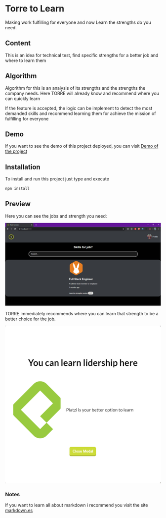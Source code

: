 # Torre to Learn
Making work fulfilling for everyone and now Learn the strengths do you need.

## Content
This is an idea for technical test, find specific strengths for a better job and where to learn them

## Algorithm
Algorithm for this is an analysis of its strengths and the strengths the company needs. Here TORRE will already know and recommend where you can quickly learn

If the feature is accepted, the logic can be implement to detect the most demanded skills and recommend learning them for achieve the mission of fulfilling for everyone

## Demo
If you want to see the demo of this project deployed, you can visit [Demo of the project](https://torre-to-learn.herokuapp.com/)


## Installation
To install and run this project just type and execute
```bash
npm install
```
## Preview
Here you can see the jobs and strength you need:

![](/src/assets/static/demo-1.png)

TORRE immediately recommends where you can learn that strength to be a better choice for the job.

![](/src/assets/static/demo-2.png)

### Notes
If you want to learn all about markdown i recommend you visit the site [markdown.es](https://markdown.es/sintaxis-markdown/)
